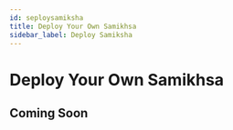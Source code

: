 ```yaml
---
id: seploysamiksha
title: Deploy Your Own Samikhsa
sidebar_label: Deploy Samiksha
---
```


# Deploy Your Own Samikhsa

## Coming Soon
